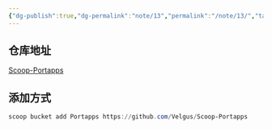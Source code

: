 ```yaml
---
{"dg-publish":true,"dg-permalink":"note/13","permalink":"/note/13/","tags":["Windows","Scoop"],"created":"2024-06-20 05:27:44","updated":"2024-06-30 13:59:56"}
---
```


## 仓库地址

[Scoop-Portapps](https://github.com/Velgus/Scoop-Portapps)

## 添加方式

```powershell
scoop bucket add Portapps https://github.com/Velgus/Scoop-Portapps
```